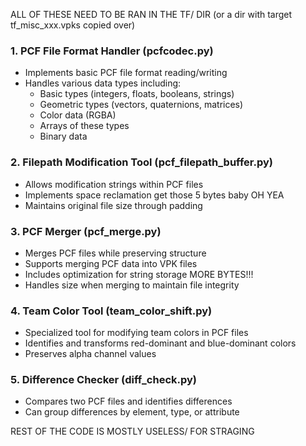 ALL OF THESE NEED TO BE RAN IN THE TF/ DIR (or a dir with target tf_misc_xxx.vpks copied over)

### 1. PCF File Format Handler (pcfcodec.py)
- Implements basic PCF file format reading/writing
- Handles various data types including:
  - Basic types (integers, floats, booleans, strings)
  - Geometric types (vectors, quaternions, matrices)
  - Color data (RGBA)
  - Arrays of these types
  - Binary data

### 2. Filepath Modification Tool (pcf_filepath_buffer.py)
- Allows modification strings within PCF files
- Implements space reclamation get those 5 bytes baby OH YEA
- Maintains original file size through padding

### 3. PCF Merger (pcf_merge.py)
- Merges PCF files while preserving structure
- Supports merging PCF data into VPK files
- Includes optimization for string storage MORE BYTES!!!
- Handles size when merging to maintain file integrity

### 4. Team Color Tool (team_color_shift.py)
- Specialized tool for modifying team colors in PCF files
- Identifies and transforms red-dominant and blue-dominant colors
- Preserves alpha channel values

### 5. Difference Checker (diff_check.py)
- Compares two PCF files and identifies differences
- Can group differences by element, type, or attribute

REST OF THE CODE IS MOSTLY USELESS/ FOR STRAGING
